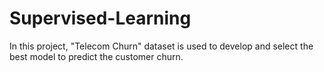 # Supervised-Learning
In this project, "Telecom Churn" dataset is used to develop and select the best model to predict the customer churn.
